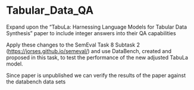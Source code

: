# Tabular_Data_QA
Expand upon the “TabuLa: Harnessing Language Models for Tabular Data Synthesis” paper to include integer answers into their QA capabilities

Apply these changes to the SemEval Task 8 Subtask 2 (https://jorses.github.io/semeval/) and use DataBench, created and proposed in this task,
to test the performance of the new adjusted TabuLa model. 

Since paper is unpublished we can verify the results of the paper against the databench data sets
